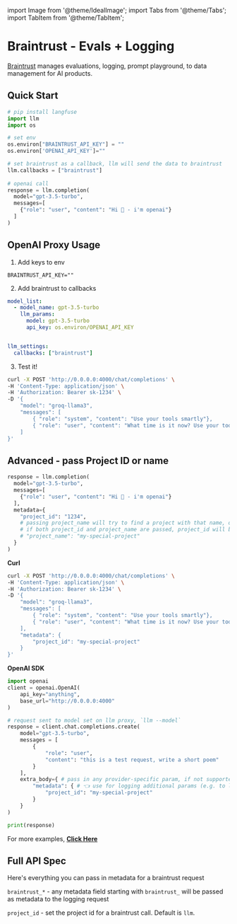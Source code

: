import Image from '@theme/IdealImage';
import Tabs from '@theme/Tabs';
import TabItem from '@theme/TabItem';

# Braintrust - Evals + Logging 

[Braintrust](https://www.braintrust.dev/) manages evaluations, logging, prompt playground, to data management for AI products.


## Quick Start

```python
# pip install langfuse 
import llm
import os

# set env 
os.environ["BRAINTRUST_API_KEY"] = "" 
os.environ['OPENAI_API_KEY']=""

# set braintrust as a callback, llm will send the data to braintrust
llm.callbacks = ["braintrust"] 
 
# openai call
response = llm.completion(
  model="gpt-3.5-turbo",
  messages=[
    {"role": "user", "content": "Hi 👋 - i'm openai"}
  ]
)
```



## OpenAI Proxy Usage

1. Add keys to env 
```env
BRAINTRUST_API_KEY="" 
```

2. Add braintrust to callbacks 
```yaml
model_list:
  - model_name: gpt-3.5-turbo
    llm_params:
      model: gpt-3.5-turbo
      api_key: os.environ/OPENAI_API_KEY


llm_settings:
  callbacks: ["braintrust"]
```

3. Test it! 

```bash
curl -X POST 'http://0.0.0.0:4000/chat/completions' \
-H 'Content-Type: application/json' \
-H 'Authorization: Bearer sk-1234' \
-D '{
    "model": "groq-llama3",
    "messages": [
        { "role": "system", "content": "Use your tools smartly"},
        { "role": "user", "content": "What time is it now? Use your tool"}
    ]
}'
```

## Advanced - pass Project ID or name

<Tabs>
<TabItem value="sdk" label="SDK">

```python
response = llm.completion(
  model="gpt-3.5-turbo",
  messages=[
    {"role": "user", "content": "Hi 👋 - i'm openai"}
  ], 
  metadata={
    "project_id": "1234",
    # passing project_name will try to find a project with that name, or create one if it doesn't exist
    # if both project_id and project_name are passed, project_id will be used
    # "project_name": "my-special-project" 
  }
)
```

</TabItem>
<TabItem value="proxy" label="PROXY">

**Curl**

```bash
curl -X POST 'http://0.0.0.0:4000/chat/completions' \
-H 'Content-Type: application/json' \
-H 'Authorization: Bearer sk-1234' \
-D '{
    "model": "groq-llama3",
    "messages": [
        { "role": "system", "content": "Use your tools smartly"},
        { "role": "user", "content": "What time is it now? Use your tool"}
    ],
    "metadata": {
        "project_id": "my-special-project"
    }
}'
```

**OpenAI SDK**

```python
import openai
client = openai.OpenAI(
    api_key="anything",
    base_url="http://0.0.0.0:4000"
)

# request sent to model set on llm proxy, `llm --model`
response = client.chat.completions.create(
    model="gpt-3.5-turbo",
    messages = [
        {
            "role": "user",
            "content": "this is a test request, write a short poem"
        }
    ],
    extra_body={ # pass in any provider-specific param, if not supported by openai, https://docs.hanzo.ai/docs/completion/input#provider-specific-params
        "metadata": { # 👈 use for logging additional params (e.g. to langfuse)
            "project_id": "my-special-project"
        }
    }
)

print(response)
```

For more examples, [**Click Here**](../proxy/user_keys.md#chatcompletions)

</TabItem>
</Tabs>

## Full API Spec 

Here's everything you can pass in metadata for a braintrust request 

`braintrust_*` - any metadata field starting with `braintrust_` will be passed as metadata to the logging request 

`project_id`  - set the project id for a braintrust call. Default is `llm`. 